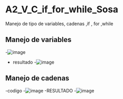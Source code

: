# A2_V_C_if_for_while_Sosa
Manejo de tipo de variables, cadenas ,if , for ,while
## Manejo de variables
-![image](https://github.com/user-attachments/assets/38dd36f8-1ad1-4c7c-96ec-54e5e92bf1a7)
- resultado
-![image](https://github.com/user-attachments/assets/cb56a326-8528-432c-ba31-d8c5c03e39c7)

## Manejo de cadenas
-codigo
-![image](https://github.com/user-attachments/assets/973f1195-cdc7-4fbb-b091-f7238cc17b34)
-RESULTADO
-![image](https://github.com/user-attachments/assets/84427a45-44fd-46d3-9d16-14c0ce2ab1f5)
